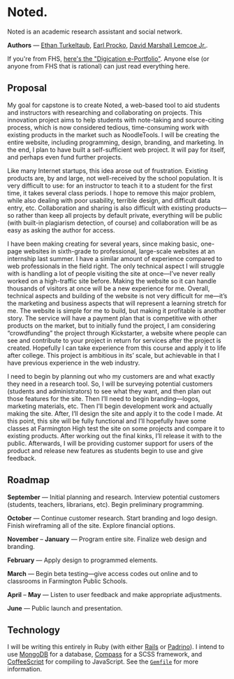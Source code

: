 # Noted.

Noted is an academic research assistant and social network.

**Authors** &mdash; [Ethan Turkeltaub](http://ethnt.me), [Earl Procko](http://www.fpsct.org/page.cfm?p=83&viewdirid=1166&showFilter=1&keyword=procko), [David Marshall Lemcoe Jr.](http://blog.lemcoe.com/).

If you're from FHS, [here's the "Digication e-Portfolio"](https://fps.digication.com/turkeltaub-capstone). Anyone else (or anyone from FHS that is rational) can just read everything here.

## Proposal

My goal for capstone is to create Noted, a web-based tool to aid students and instructors with researching and collaborating on projects. This innovation project aims to help students with note-taking and source-citing process, which is now considered tedious, time-consuming work with existing products in the market such as NoodleTools. I will be creating the entire website, including programming, design, branding, and marketing. In the end, I plan to have built a self-sufficient web project. It will pay for itself, and perhaps even fund further projects.

Like many Internet startups, this idea arose out of frustration. Existing products are, by and large, not well-received by the school population. It is very difficult to use: for an instructor to teach it to a student for the first time, it takes several class periods. I hope to remove this major problem, while also dealing with poor usability, terrible design, and difficult data entry, etc. Collaboration and sharing is also difficult with existing products—so rather than keep all projects by default private, everything will be public (with built-in plagiarism detection, of course) and collaboration will be as easy as asking the author for access.

I have been making creating for several years, since making basic, one-page websites in sixth-grade to professional, large-scale websites at an internship last summer. I have a similar amount of experience compared to web professionals in the field right. The only technical aspect I will struggle with is handling a lot of people visiting the site at once—I’ve never really worked on a high-traffic site before. Making the website so it can handle thousands of visitors at once will be a new experience for me. Overall, technical aspects and building of the website is not very difficult for me—it’s the marketing and business aspects that will represent a learning stretch for me. The website is simple for me to build, but making it profitable is another story. The service will have a payment plan that is competitive with other products on the market, but to initially fund the project, I am considering “crowdfunding” the project through Kickstarter, a website where people can see and contribute to your project in return for services after the project is created. Hopefully I can take experience from this course and apply it to life after college. This project is ambitious in its’ scale, but achievable in that I have previous experience in the web industry.

I need to begin by planning out who my customers are and what exactly they need in a research tool. So, I will be surveying potential customers (students and administrators) to see what they want, and then plan out those features for the site. Then I’ll need to begin branding—logos, marketing materials, etc. Then I’ll begin development work and actually making the site. After, I’ll design the site and apply it to the code I made. At this point, this site will be fully functional and I’ll hopefully have some classes at Farmington High test the site on some projects and compare it to existing products. After working out the final kinks, I’ll release it with to the public. Afterwards, I will be providing customer support for users of the product and release new features as students begin to use and give feedback.
  

## Roadmap

**September** &mdash; Initial planning and research. Interview potential customers (students, teachers, librarians, etc). Begin preliminary programming.

**October** &mdash; Continue customer research. Start branding and logo design. Finish wireframing all of the site. Explore financial options.

**November** &ndash; **January** &mdash; Program entire site. Finalize web design and branding.

**February** &mdash; Apply design to programmed elements.

**March** &mdash; Begin beta testing—give access codes out online and to classrooms in Farmington Public Schools.

**April** &ndash; **May** &mdash; Listen to user feedback and make appropriate adjustments.

**June** &mdash; Public launch and presentation.


## Technology

I will be writing this entirely in Ruby (with either [Rails](http://rubyonrails.org) or [Padrino](http://padrinorb.com)). I intend to use [MongoDB](http://mongodb.org) for a database, [Compass](http://compass-style.com) for a SCSS framework, and [CoffeeScript](http://coffeescript.org) for compiling to JavaScript. See the [`Gemfile`](https://github.com/eturk/noted/blob/master/Gemfile) for more information.